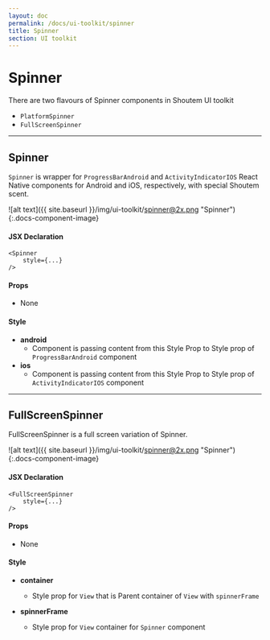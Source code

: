 ```yaml
---
layout: doc
permalink: /docs/ui-toolkit/spinner
title: Spinner
section: UI toolkit
---
```


# Spinner
There are two flavours of Spinner components in Shoutem UI toolkit

* `PlatformSpinner` 
* `FullScreenSpinner`  

---

## Spinner
`Spinner` is wrapper for `ProgressBarAndroid` and `ActivityIndicatorIOS` React Native components for Android and iOS, respectively, with special Shoutem scent.  

![alt text]({{ site.baseurl }}/img/ui-toolkit/spinner@2x.png "Spinner"){:.docs-component-image}

#### JSX Declaration
```JSX
<Spinner 
    style={...}
/>
```

#### Props

* None

#### Style
* **android**
  - Component is passing content from this Style Prop to Style prop of `ProgressBarAndroid` component
* **ios** 
  - Component is passing content from this Style Prop to Style prop of `ActivityIndicatorIOS` component 
 
---  
  
## FullScreenSpinner
FullScreenSpinner is a full screen variation of Spinner.   

![alt text]({{ site.baseurl }}/img/ui-toolkit/spinner@2x.png "Spinner"){:.docs-component-image}

#### JSX Declaration
```JSX
<FullScreenSpinner 
    style={...} 
/>
```

#### Props

* None

#### Style

* **container**
  - Style prop for `View` that is Parent container of `View` with `spinnerFrame`  

* **spinnerFrame**
  - Style prop for `View` container for `Spinner` component
